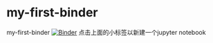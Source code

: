 # my-first-binder
my-first-binder
[![Binder](https://mybinder.org/badge_logo.svg)](https://mybinder.org/v2/gh/rarawu/my-first-binder.git/HEAD)
点击上面的小标签以新建一个jupyter notebook
